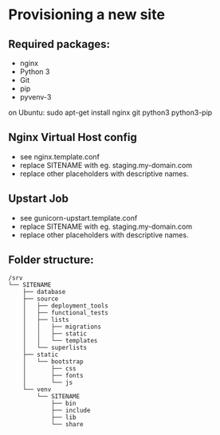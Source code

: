 Provisioning a new site
=======================

## Required packages:

* nginx
* Python 3
* Git
* pip
* pyvenv-3

on Ubuntu:
    sudo apt-get install nginx git python3 python3-pip

## Nginx Virtual Host config

* see nginx.template.conf
* replace SITENAME with eg. staging.my-domain.com
* replace other placeholders with descriptive names.

## Upstart Job

* see gunicorn-upstart.template.conf
* replace SITENAME with eg. staging.my-domain.com
* replace other placeholders with descriptive names.

## Folder structure:

    /srv
    └── SITENAME
        ├── database
        ├── source
        │   ├── deployment_tools
        │   ├── functional_tests
        │   ├── lists
        │   │   ├── migrations
        │   │   ├── static
        │   │   └── templates
        │   └── superlists
        ├── static
        │   └── bootstrap
        │       ├── css
        │       ├── fonts
        │       └── js
        └── venv
            └── SITENAME
                ├── bin
                ├── include
                ├── lib
                └── share
